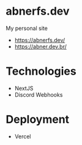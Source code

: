 # abnerfs.dev
My personal site

- https://abnerfs.dev/
- https://abner.dev.br/

# Technologies
- NextJS
- Discord Webhooks

# Deployment
- Vercel
